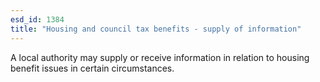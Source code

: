 ```yaml
---
esd_id: 1384
title: "Housing and council tax benefits - supply of information"
---
```


A local authority may supply or receive information in relation to housing benefit issues in certain circumstances.

